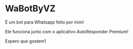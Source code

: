 # WaBotByVZ
É um bot para Whatsapp feito por mim!

Ele funciona junto com o aplicativo AutoResponder Premium!

Espero que gostem1
